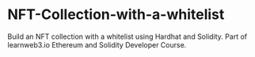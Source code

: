 # NFT-Collection-with-a-whitelist
Build an NFT collection with a whitelist using Hardhat and Solidity. Part of learnweb3.io Ethereum and Solidity Developer Course.
